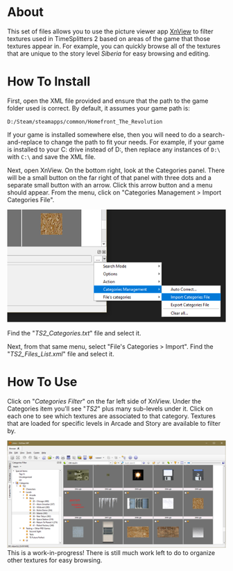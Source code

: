 
# About
This set of files allows you to use the picture viewer app [XnView](https://www.xnview.com/en/) to filter textures used in TimeSplitters 2 based on areas of the game that those textures appear in. For example, you can quickly browse all of the textures that are unique to the story level *Siberia* for easy browsing and editing.

# How To Install

First, open the XML file provided and ensure that the path to the game folder used is correct. By default, it assumes your game path is:

    D:/Steam/steamapps/common/Homefront_The_Revolution

If your game is installed somewhere else, then you will need to do a search-and-replace to change the path to fit your needs. For example, if your game is installed to your C: drive instead of D:, then replace any instances of `D:\` with `C:\` and save the XML file.

Next, open XnView. On the bottom right, look at the Categories panel. There will be a small button on the far right of that panel with three dots and a separate small button with an arrow. Click this arrow button and a menu should appear. From the menu, click on "Categories Management > Import Categories File".

![Location of menu in XnView](https://raw.githubusercontent.com/HFTSRedux/TS2Redux/master/HD-Textures/Tools/XnView/xnview-menu.png)

Find the "*TS2_Categories.txt*" file and select it.

Next, from that same menu, select "File's Categories > Import". Find the "*TS2_Files_List.xml*" file and select it.

# How To Use

Click on "*Categories Filter*" on the far left side of XnView. Under the Categories item you'll see "*TS2*" plus many sub-levels under it. Click on each one to see which textures are associated to that category. Textures that are loaded for specific levels in Arcade and Story are available to filter by.

![XnView - Siberia textures](https://raw.githubusercontent.com/HFTSRedux/TS2Redux/master/HD-Textures/Tools/XnView/xnview-cats-screen.png)
This is a work-in-progress! There is still much work left to do to organize other textures for easy browsing.
